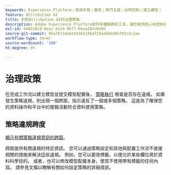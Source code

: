 ```yaml
---
keywords: Experience Platform；使用手冊；屬性；熱門主題；訪問控制；建立模型；
feature: Attribution AI
title: 針對Attribution AI的治理策略
description: Adobe Experience Platform提供多種服務和工具，讓您能夠放心地控制收集的體驗資料。
exl-id: 448b10c8-8eac-41cb-9b77-66aa283c0a9d
source-git-commit: 05a7b73da610a30119b4719ae6b6d85f93cdc2ae
workflow-type: tm+mt
source-wordcount: '190'
ht-degree: 0%

---
```


# 治理政策

在完成工作流以建立模型並提交模型配置後， [策略執行](../../../data-governance/enforcement/auto-enforcement.md) 檢查是否存在違規。 如果發生策略違規，則出現一個跨距，指示違反了一個或多個策略。 這是為了確保您的資料操作和平台中的營銷活動符合資料使用策略。

## 策略違規跨度

[顯示有關策略違規資訊的跨距](../../attribution-ai/images/data-governance/policy-violation-popover-aai.png)。

跨距提供有關違規的特定資訊。 您可以通過策略設定和其他與配置工作流不直接相關的措施來解決這些違規。 例如，您可以更改標籤，以便允許某些欄位用於資料科學目的。 或者，也可以修改模型配置本身，使其不使用帶有標籤的任何內容。 請參見文檔以瞭解有關如何設定策略的詳細資訊。
